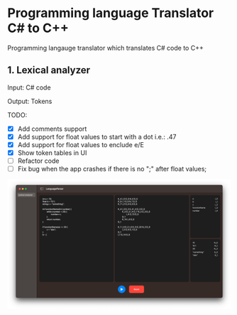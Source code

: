 # Programming language Translator C# to C++
Programming langauge translator which translates C# code to C++

## 1. Lexical analyzer 

Input: C# code

Output: Tokens

TODO: 
   - [x] Add comments support
   - [x] Add support for float values to start with a dot i.e.: .47
   - [x] Add support for float values to enclude e/E
   - [x] Show token tables in UI
   - [ ] Refactor code
   - [ ] Fix bug when the app crashes if there is no ";" after float values;
   
<img width="700" alt="Lexical Analyzer" src="Images/LexicalAnalyzer.png?raw=true">
